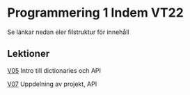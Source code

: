 # Programmering 1 Indem VT22
Se länkar nedan eler filstruktur för innehåll 

## Lektioner
[V05](/v05) Intro till dictionaries och API

[V07](/v07) Uppdelning av projekt, API
